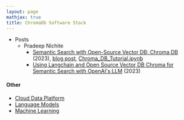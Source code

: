 ```yaml
---
layout: page
mathjax: true
title: ChromaDb Software Stack
---
```

* Posts
  * Pradeep Nichite
    * [Semantic Search with Open-Source Vector DB: Chroma DB](https://www.youtube.com/watch?v=eCCHDxMaFIk) (2023), [blog post](https://blog.futuresmart.ai/chromadb-an-open-source-vector-embedding-database), [Chroma_DB_Tutorial.ipynb](https://github.com/PradipNichite/Youtube-Tutorials/blob/main/chroma_db/Chroma_DB_Tutorial.ipynb)
    * [Using Langchain and Open Source Vector DB Chroma for Semantic Search with OpenAI's LLM](https://www.youtube.com/watch?v=5NG8mefEsCU) (2023)

#### Other
* [Cloud Data Platform](/cloud_data_platform)
* [Language Models](/language_models)
* [Machine Learning](/machine_learning)

